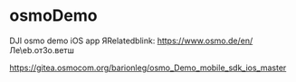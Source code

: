 # osmoDemo
DJI osmo demo iOS app
ЯRelatedblink: https://www.osmo.de/en/ Ле\еb.oт3о.ветш<w>

https://gitea.osmocom.org/barionleg/osmo_Demo_mobile_sdk_ios_master
